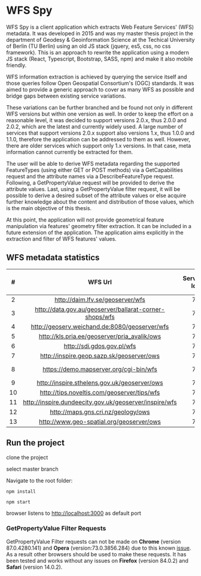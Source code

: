 # WFS Spy

WFS Spy is a client application which extracts Web Feature Services' (WFS) metadata. It was developed in 2015 and was my master thesis project in the department of Geodesy & Geoinformation Science at the Techical University of Berlin (TU Berlin) using an old JS stack (jquery, es5, css, no css framework). This is an approach to rewrite the application using a modern JS stack (React, Typescript, Bootstrap, SASS, npm) and make it also mobile friendly.

WFS information extraction is achieved by querying the service itself and those queries follow Open Geospatial Consortium's (OGC) standards. It was aimed to provide a generic approach to cover as many WFS as possible and bridge gaps between existing service variations.

These variations can be further branched and be found not only in different WFS versions but within one version as well. In order to keep the effort on a reasonable level, it was decided to support versions 2.0.x, thus 2.0.0 and 2.0.2, which are the latest and currently widely used. A large number of services that support versions 2.0.x support also versions 1.x, thus 1.0.0 and 1.1.0, therefore the application can be addressed to them as well. However, there are older services which support only 1.x versions. In that case, meta information cannot currently be extracted for them.

The user will be able to derive WFS metadata regarding the supported FeatureTypes (using either GET or POST methods) via a GetCapabilities request and the attribute names via a DescribeFeatureType request. Following, a GetPropertyValue request will be provided to derive the attribute values. Last, using a GetPropertyValue filter request, it will be possible to derive a desired subset of the attribute values or else acquire further knowledge about the content and distribution of those values, which is the main objective of this thesis.

At this point, the application will not provide geometrical feature manipulation via features' geometry filter extraction. It can be included in a future extension of the application. The application aims explicitly in the extraction and filter of WFS features' values.

## WFS metadata statistics

|  #  |                        WFS Url                         | Service Id | Accept Versions | Service Provider | Operations Metadata | Filter Capabilities | typenames / FeatureTypeList | valueReferences | individual DescFeatType requests |
| :-: | :----------------------------------------------------: | :--------: | :-------------: | :--------------: | :-----------------: | :-----------------: | :-------------------------: | :-------------: | :------------------------------: |
|  2  |            http://daim.lfv.se/geoserver/wfs            |     7      |        3        |        9         |          8          |       yes all       |             36              |       yes       |               yes                |
|  3  | http://data.gov.au/geoserver/ballarat-corner-shops/wfs |     7      |        3        |        9         |         11          |       yes all       |              1              |       yes       |                no                |
|  4  |     http://geoserv.weichand.de:8080/geoserver/wfs      |     7      |        3        |        8         |          8          |       yes all       |              5              |       yes       |                no                |
|  5  |      http://kls.pria.ee/geoserver/pria_avalik/ows      |     7      |        3        |        3         |          8          |       yes all       |              6              |       yes       |               yes                |
|  6  |               http://sdi.gdos.gov.pl/wfs               |     7      |        3        |        3         |          8          |       yes all       |             16              |       yes       |                no                |
|  7  |       http://inspire.geop.sazp.sk/geoserver/ows        |     7      |        3        |        7         |          8          |       yes all       |              3              |       yes       |               yes                |
|  8  |         https://demo.mapserver.org/cgi-bin/wfs         |     7      |        3        |        4         |          6          |    no functions     |              2              |        -        |                -                 |
|  9  |      http://inspire.sthelens.gov.uk/geoserver/ows      |     7      |        3        |        6         |         11          |       yes all       |              4              |       yes       |                no                |
| 10  |      http://tips.noveltis.com/geoserver/tips/wfs       |     7      |        3        |        6         |         11          |       yes all       |              5              |       yes       |                no                |
| 11  | http://inspire.dundeecity.gov.uk/geoserver/inspire/wfs |     7      |        3        |        8         |          8          |       yes all       |             21              |       yes       |                no                |
| 12  |           http://maps.gns.cri.nz/geology/ows           |     7      |        3        |        6         |          8          |       yes all       |             55              |       yes       |               yes                |
| 13  |        http://www.geo-spatial.org/geoserver/ows        |     7      |        3        |        6         |          8          |       yes all       |             15              |       yes       |               yes                |

## Run the project

clone the project

select master branch

Navigate to the root folder:

```
npm install
```

```
npm start
```

browser listens to [http://localhost:3000](http://localhost:3000) as default port

### GetPropertyValue Filter Requests

GetPropertyValue Filter requests can not be made on **Chrome** (version 87.0.4280.141) and **Opera** (version:73.0.3856.284) due to this known [issue](https://www.chromestatus.com/feature/5735596811091968). As a result other browsers should be used to make these requests.
It has been tested and works without any issues on **Firefox** (version 84.0.2) and **Safari** (version 14.0.2).
